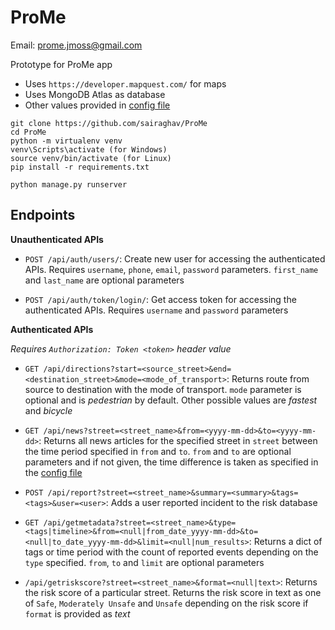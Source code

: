 # ProMe

Email: prome.jmoss@gmail.com

Prototype for ProMe app
- Uses `https://developer.mapquest.com/` for maps
- Uses MongoDB Atlas as database
- Other values provided in [config file](ProMeAPI/services/config.py)

```
git clone https://github.com/sairaghav/ProMe
cd ProMe
python -m virtualenv venv
venv\Scripts\activate (for Windows)
source venv/bin/activate (for Linux)
pip install -r requirements.txt

python manage.py runserver
```

## Endpoints

**Unauthenticated APIs**

- `POST /api/auth/users/`: Create new user for accessing the authenticated APIs. Requires `username`, `phone`, `email`, `password` parameters. `first_name` and `last_name` are optional parameters

- `POST /api/auth/token/login/`: Get access token for accessing the authenticated APIs. Requires `username` and `password` parameters


**Authenticated APIs**

*Requires `Authorization: Token <token>` header value*

- `GET /api/directions?start=<source_street>&end=<destination_street>&mode=<mode_of_transport>`: Returns route from source to destination with the mode of transport. `mode` parameter is optional and is *pedestrian* by default. Other possible values are *fastest* and *bicycle*

- `GET /api/news?street=<street_name>&from=<yyyy-mm-dd>&to=<yyyy-mm-dd>`: Returns all news articles for the specified street in `street` between the time period specified in `from` and `to`. `from` and `to` are optional parameters and if not given, the time difference is taken as specified in the [config file](ProMeAPI/services/config.py)

- `POST /api/report?street=<street_name>&summary=<summary>&tags=<tags>&user=<user>`: Adds a user reported incident to the risk database

- `GET /api/getmetadata?street=<street_name>&type=<tags|timeline>&from=<null|from_date_yyyy-mm-dd>&to=<null|to_date_yyyy-mm-dd>&limit=<null|num_results>`: Returns a dict of tags or time period with the count of reported events depending on the `type` specified. `from`, `to` and `limit` are optional parameters

- `/api/getriskscore?street=<street_name>&format=<null|text>`: Returns the risk score of a particular street. Returns the risk score in text as one of `Safe`, `Moderately Unsafe` and `Unsafe` depending on the risk score if `format` is provided as *text*